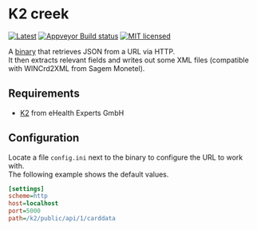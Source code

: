 # K2 creek

[![Latest](https://img.shields.io/github/release/eHealthExperts/k2-creek.svg?label=latest)](https://github.com/eHealthExperts/k2-creek/releases/latest)
[![Appveyor Build status](https://ci.appveyor.com/api/projects/status/mr7hc26i3nvddi04/branch/master?svg=true)](https://ci.appveyor.com/project/ChriFo/k2-creek)
[![MIT licensed](https://img.shields.io/badge/license-MIT-blue.svg)](./LICENSE)

A [binary](https://github.com/eHealthExperts/k2-creek/releases/latest) that retrieves JSON from a URL via HTTP.<br/>
It then extracts relevant fields and writes out some XML files (compatible with WINCrd2XML from Sagem Monetel).

## Requirements
* [K2](https://k2.ehealthexperts.de/) from eHealth Experts GmbH

## Configuration
Locate a file `config.ini` next to the binary to configure the URL to work with.<br/>
The following example shows the default values.

```ini
[settings]
scheme=http
host=localhost
port=5000
path=/k2/public/api/1/carddata
```
